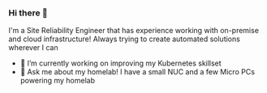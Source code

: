 ### Hi there 👋

I'm a Site Reliability Engineer that has experience working with on-premise and cloud infrastructure! Always trying to create automated solutions wherever I can

- 🔭 I’m currently working on improving my Kubernetes skillset
- 💬 Ask me about my homelab! I have a small NUC and a few Micro PCs powering my homelab
